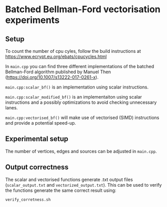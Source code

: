 # Batched Bellman-Ford vectorisation experiments

## Setup

To count the number of cpu cyles, follow the build instructions at https://www.ecrypt.eu.org/ebats/cpucycles.html

In `main.cpp` you can find three different implementations of the batched Bellman-Ford algorithm published by 
Manuel Then (https://doi.org/10.1007/s13222-017-0261-x).

`main.cpp:scalar_bf()` is an implementation using scalar instructions. 

`main.cpp:scalar_modified_bf()` is an implementaiton using scalar instructions and a possibly optimizations to avoid checking unnecessary lanes.

`main.cpp:vectorised_bf()` will make use of vectorised (SIMD) instructions and provide a potential speed-up. 

## Experimental setup

The number of vertices, edges and sources can be adjusted in `main.cpp`.




## Output correctness

The scalar and vectorised functions generate .txt output files (`scalar_output.txt` and `vectorized_output.txt`).
This can be used to verify the functions generate the same correct result using:
```bash
verify_corretness.sh
```

